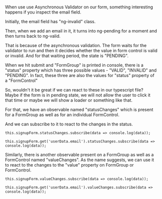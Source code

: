 When use use Asynchronous Validator on our form, something interesting happens if you inspect the email field.

Initially, the email field has "ng-invalid" class.

Then, when we add an email in it, it turns into ng-pending for a moment and then turns back to ng-valid.

That is because of the asynchronous validation. The form waits for the validator to run and then it decides whether the value in form control is valid or invalid. And for that waiting period, the state is "PENDING".

When we hit submit and "FormGroup" is printed in console, there is a "status" property which has three possible values - "VALID", "INVALID" and "PENDING". In fact, these three are also the values for "status" property of a "FormControl"

So, wouldn't it be great if we can react to these in our typescript file? Maybe if the form is in pending state, we will not allow the user to click it that time or maybe we will show a loader or something like that.

For that, we have an observable named "statusChanges" which is present for a FormGroup as well as for an individual FormControl.

And we can subscribe to it to react to the changes in the status.

    this.signupForm.statusChanges.subscribe(data => console.log(data));

    this.signupForm.get('userData.email').statusChanges.subscribe(data => console.log(data));

Similarly, there is another observable present on a FormGroup as well as a FormControl named "valueChanges". As the name suggests, we can use it to react to the changes to the "value" property on FormGroup or FormControl.

    this.signupForm.valueChanges.subscribe(data => console.log(data));

    this.signupForm.get('userData.email').valueChanges.subscribe(data => console.log(data));